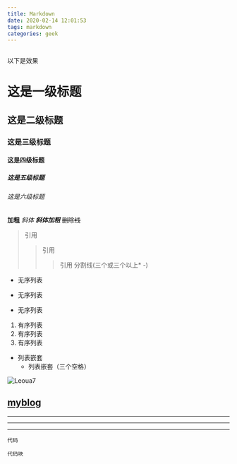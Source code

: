 ```yaml
---
title: Markdown
date: 2020-02-14 12:01:53
tags: markdown
categories: geek
---
```


```

```

以下是效果

# 这是一级标题

## 这是二级标题

### 这是三级标题

#### 这是四级标题

##### 这是五级标题

###### 这是六级标题

**加粗**
*斜体*
***斜体加粗***
~~删除线~~

> 引用
> 
> > 引用
> > 
> > > 引用
> > > 分割线(三个或三个以上* -)

- 无序列表
+ 无序列表
* 无序列表
1. 有序列表
2. 有序列表
3. 有序列表
- 列表嵌套
  - 列表嵌套（三个空格）

![Leoua7](https://ftp.bmp.ovh/imgs/2020/02/99845b77934ae688.jpg "Leoua7")

[myblog](leouas.top "title")
---

----

***

******

`代码`

```
代码块
```
